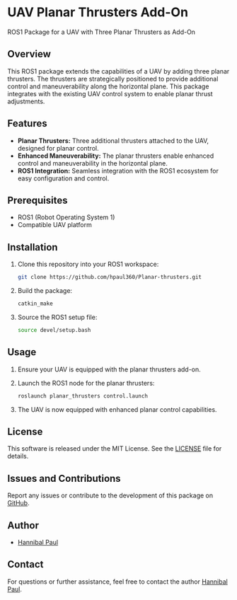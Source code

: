 # UAV Planar Thrusters Add-On

ROS1 Package for a UAV with Three Planar Thrusters as Add-On

## Overview

This ROS1 package extends the capabilities of a UAV by adding three planar thrusters. The thrusters are strategically positioned to provide additional control and maneuverability along the horizontal plane. This package integrates with the existing UAV control system to enable planar thrust adjustments.

## Features

- **Planar Thrusters:** Three additional thrusters attached to the UAV, designed for planar control.
- **Enhanced Maneuverability:** The planar thrusters enable enhanced control and maneuverability in the horizontal plane.
- **ROS1 Integration:** Seamless integration with the ROS1 ecosystem for easy configuration and control.

## Prerequisites

- ROS1 (Robot Operating System 1)
- Compatible UAV platform

## Installation

1. Clone this repository into your ROS1 workspace:

    ```bash
    git clone https://github.com/hpaul360/Planar-thrusters.git
    ```

2. Build the package:

    ```bash
    catkin_make
    ```

3. Source the ROS1 setup file:

    ```bash
    source devel/setup.bash
    ```

## Usage

1. Ensure your UAV is equipped with the planar thrusters add-on.
2. Launch the ROS1 node for the planar thrusters:

    ```bash
    roslaunch planar_thrusters control.launch
    ```

3. The UAV is now equipped with enhanced planar control capabilities.

## License

This software is released under the MIT License. See the [LICENSE](LICENSE) file for details.

## Issues and Contributions

Report any issues or contribute to the development of this package on [GitHub](https://github.com/hpaul360/uav_planar_thrusters).

## Author

- [Hannibal Paul](https://github.com/hpaul360)

## Contact

For questions or further assistance, feel free to contact the author [Hannibal Paul](https://hannibalpaul.com/).
